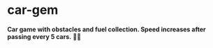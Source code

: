 # car-gem
**Car game with obstacles and fuel collection. Speed increases after passing every 5 cars.** 🚗💨
